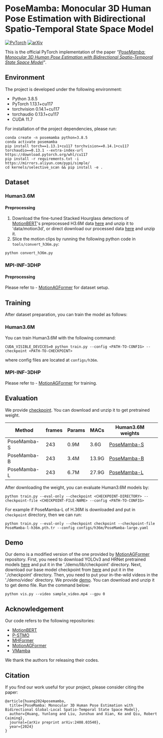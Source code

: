 # PoseMamba: Monocular 3D Human Pose Estimation with Bidirectional Spatio-Temporal State Space Model

<a href="https://pytorch.org/get-started/locally/"><img alt="PyTorch" src="https://img.shields.io/badge/PyTorch-ee4c2c?logo=pytorch&logoColor=white"></a>
[![arXiv](https://img.shields.io/badge/arXiv-2408.03540-b31b1b.svg)](https://arxiv.org/abs/2408.03540)

This is the official PyTorch implementation of the paper *"[PoseMamba: Monocular 3D Human Pose Estimation with Bidirectional
Spatio-Temporal State Space Model](https://arxiv.org/pdf/2408.03540)"*.

## Environment

The project is developed under the following environment:

- Python 3.8.5
- PyTorch 1.13.1+cu117
- torchvision 0.14.1+cu117
- torchaudio 0.13.1+cu117
- CUDA 11.7

For installation of the project dependencies, please run:

```
conda create -n posemamba python=3.8.5
conda activate posemamba
pip install torch==1.13.1+cu117 torchvision==0.14.1+cu117 torchaudio==0.13.1 --extra-index-url https://download.pytorch.org/whl/cu117
pip install -r requirements.txt -i https://mirrors.aliyun.com/pypi/simple/
cd kernels/selective_scan && pip install -e .
```

## Dataset

### Human3.6M

#### Preprocessing

1. Download the fine-tuned Stacked Hourglass detections of [MotionBERT](https://github.com/Walter0807/MotionBERT/blob/main/docs/pose3d.md)'s preprocessed H3.6M data [here](https://1drv.ms/u/s!AvAdh0LSjEOlgU7BuUZcyafu8kzc?e=vobkjZ) and unzip it to 'data/motion3d', or direct download our processed data [here](https://drive.google.com/file/d/1WWoVAae7YKKKZpa1goO_7YcwVFNR528S/view?usp=sharing) and unzip it.
2. Slice the motion clips by running the following python code in `tools/convert_h36m.py`:

```text
python convert_h36m.py
```

### MPI-INF-3DHP

#### Preprocessing

Please refer to - [MotionAGFormer](https://github.com/taatiteam/motionagformer) for dataset setup. 

## Training

After dataset preparation, you can train the model as follows:

### Human3.6M

You can train Human3.6M with the following command:

```
CUDA_VISIBLE_DEVICES=0 python train.py --config <PATH-TO-CONFIG> --checkpoint <PATH-TO-CHECKPOINT>
```

where config files are located at `configs/h36m`. 

### MPI-INF-3DHP

Please refer to - [MotionAGFormer](https://github.com/taatiteam/motionagformer) for training. 

## Evaluation

We provide [checkpoint](https://drive.google.com/file/d/1WFRAeal8W6ntrTPNrf-SNywdgupj0-S8/view?usp=sharing). You can download and unzip it to get pretrained weight. 

| Method     | frames          | Params | MACs | Human3.6M weights                                            |      |
| ----------- | --------------- | ------ | ---- | ------------------------------------------------------------ | ---- |
| PoseMamba-S | 243 | 0.9M   | 3.6G | [PoseMamba-S](https://drive.google.com/file/d/1LZtEjeiAIx6LXFmjoyKKzbaCPV3R1-P7/view?usp=sharing) |      |
| PoseMamba-B  | 243 | 3.4M  | 13.9G  |    [PoseMamba-B](https://drive.google.com/file/d/1aP6WAq5fKNIqyYcI_ZnYbuagR3_zVik2/view?usp=sharing)  | 
| PoseMamba-L  | 243 |  6.7M  | 27.9G  |    [PoseMamba-L](https://drive.google.com/file/d/16_Tg0Aqzgih243_dflyFv0UB79gU9u8q/view?usp=sharing)   |       

After downloading the weight, you can evaluate Human3.6M models by:

```
python train.py --eval-only --checkpoint <CHECKPOINT-DIRECTORY> --checkpoint-file <CHECKPOINT-FILE-NAME> --config <PATH-TO-CONFIG>
```

For example if PoseMamba-L of H.36M is downloaded and put in `checkpoint` directory, then we can run:

```
python train.py --eval-only --checkpoint checkpoint --checkpoint-file PoseMamba-l-h36m.pth.tr --config configs/h36m/PoseMamba-large.yaml
```

## Demo

Our demo is a modified version of the one provided by [MotionAGFormer](https://github.com/taatiteam/MotionAGFormer) repository. First, you need to download YOLOv3 and HRNet pretrained models [here](https://drive.google.com/drive/folders/1_ENAMOsPM7FXmdYRbkwbFHgzQq_B_NQA?usp=sharing) and put it in the './demo/lib/checkpoint' directory. Next, download our base model checkpoint from [here](https://drive.google.com/file/d/1Iii5EwsFFm9_9lKBUPfN8bV5LmfkNUMP/view) and put it in the './checkpoint' directory. Then, you need to put your in-the-wild videos in the './demo/video' directory.
We provide [demo](https://drive.google.com/file/d/1hbK1HDz1nMTGYcczOC5r33Mk8nAtLZCr/view?usp=sharing). You can download and unzip it to get demo file.
Run the command below:

```
python vis.py --video sample_video.mp4 --gpu 0
```

<!-- Sample demo output:

<p align="center">
<img src='demo/output/sample_video/sample_video.gif' width="60%" alt="no img" />
</p> -->



## Acknowledgement

Our code refers to the following repositories:

- [MotionBERT](https://github.com/Walter0807/MotionBERT)
- [P-STMO](https://github.com/paTRICK-swk/P-STMO)
- [MHFormer](https://github.com/Vegetebird/MHFormer)
- [MotionAGFormer](https://github.com/taatiteam/MotionAGFormer)
- [VMamba](https://github.com/mzeromiko/vmamba)

We thank the authors for releasing their codes.

## Citation

If you find our work useful for your project, please consider citing the paper:

```
@article{huang2024posemamba,
  title={PoseMamba: Monocular 3D Human Pose Estimation with Bidirectional Global-Local Spatio-Temporal State Space Model},
  author={Huang, Yunlong and Liu, Junshuo and Xian, Ke and Qiu, Robert Caiming},
  journal={arXiv preprint arXiv:2408.03540},
  year={2024}
}
```